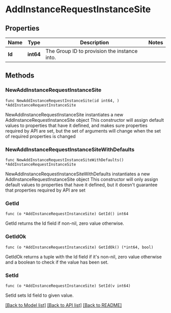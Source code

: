 # AddInstanceRequestInstanceSite

## Properties

Name | Type | Description | Notes
------------ | ------------- | ------------- | -------------
**Id** | **int64** | The Group ID to provision the instance into. | 

## Methods

### NewAddInstanceRequestInstanceSite

`func NewAddInstanceRequestInstanceSite(id int64, ) *AddInstanceRequestInstanceSite`

NewAddInstanceRequestInstanceSite instantiates a new AddInstanceRequestInstanceSite object
This constructor will assign default values to properties that have it defined,
and makes sure properties required by API are set, but the set of arguments
will change when the set of required properties is changed

### NewAddInstanceRequestInstanceSiteWithDefaults

`func NewAddInstanceRequestInstanceSiteWithDefaults() *AddInstanceRequestInstanceSite`

NewAddInstanceRequestInstanceSiteWithDefaults instantiates a new AddInstanceRequestInstanceSite object
This constructor will only assign default values to properties that have it defined,
but it doesn't guarantee that properties required by API are set

### GetId

`func (o *AddInstanceRequestInstanceSite) GetId() int64`

GetId returns the Id field if non-nil, zero value otherwise.

### GetIdOk

`func (o *AddInstanceRequestInstanceSite) GetIdOk() (*int64, bool)`

GetIdOk returns a tuple with the Id field if it's non-nil, zero value otherwise
and a boolean to check if the value has been set.

### SetId

`func (o *AddInstanceRequestInstanceSite) SetId(v int64)`

SetId sets Id field to given value.



[[Back to Model list]](../README.md#documentation-for-models) [[Back to API list]](../README.md#documentation-for-api-endpoints) [[Back to README]](../README.md)


